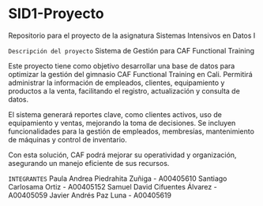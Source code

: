 # SID1-Proyecto
Repositorio para el proyecto de la asignatura Sistemas Intensivos en Datos I


`Descripción del proyecto`
Sistema de Gestión para CAF Functional Training

Este proyecto tiene como objetivo desarrollar una base de datos para optimizar la gestión del gimnasio CAF Functional Training en Cali. Permitirá administrar la información de empleados, clientes, equipamiento y productos a la venta, facilitando el registro, actualización y consulta de datos.

El sistema generará reportes clave, como clientes activos, uso de equipamiento y ventas, mejorando la toma de decisiones. Se incluyen funcionalidades para la gestión de empleados, membresías, mantenimiento de máquinas y control de inventario.

Con esta solución, CAF podrá mejorar su operatividad y organización, asegurando un manejo eficiente de sus recursos.



`INTEGRANTES`
Paula Andrea Piedrahita Zuñiga - A00405610 
Santiago Carlosama Ortiz - A00405152 
Samuel David Cifuentes Álvarez - A00405059 
Javier Andrés Paz Luna - A00405619 
